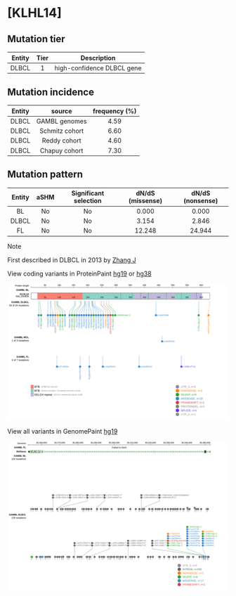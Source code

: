 # [KLHL14]

## Mutation tier

|Entity|Tier|Description               |
|:------:|:----:|--------------------------|
|DLBCL |1   |high-confidence DLBCL gene|
## Mutation incidence

|Entity|source        |frequency (%)|
|:------:|:--------------:|:-------------:|
|DLBCL |GAMBL genomes |4.59         |
|DLBCL |Schmitz cohort|6.60         |
|DLBCL |Reddy cohort  |4.60         |
|DLBCL |Chapuy cohort |7.30         |

## Mutation pattern

|Entity|aSHM|Significant selection|dN/dS (missense)|dN/dS (nonsense)|
|:------:|:----:|:---------------------:|:----------------:|:----------------:|
|BL    |No  |No                   | 0.000          | 0.000          |
|DLBCL |No  |No                   | 3.154          | 2.846          |
|FL    |No  |No                   |12.248          |24.944          |


> [!NOTE]
> First described in DLBCL in 2013 by [Zhang J](https://pubmed.ncbi.nlm.nih.gov/23292937)

View coding variants in ProteinPaint [hg19](https://www.bcgsc.ca/downloads/morinlab/GAMBL/test/genes/KLHL14_protein.html)  or [hg38](https://www.bcgsc.ca/downloads/morinlab/GAMBL/test/genes/KLHL14_protein_hg38.html)

![image](images/proteinpaint/KLHL14_NM_020805.svg)

View all variants in GenomePaint [hg19](https://www.bcgsc.ca/downloads/morinlab/GAMBL/test/genes/KLHL14.html)

![image](images/proteinpaint/KLHL14.svg)
